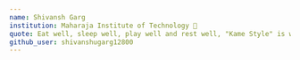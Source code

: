 ```yaml
---
name: Shivansh Garg
institution: Maharaja Institute of Technology 🚩
quote: Eat well, sleep well, play well and rest well, "Kame Style" is with you...
github_user: shivanshugarg12800
---
```

